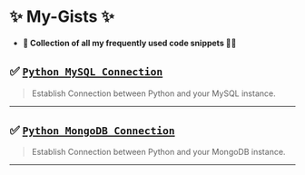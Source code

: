 # ✨ My-Gists ✨

* #### 📁 Collection of all my frequently used code snippets 🧑‍💻

## ✅ [ `Python MySQL Connection` ](https://gist.github.com/prathmeshbankar03/16e510eabe8510e2c46ac8ca934e2fae)
  > Establish Connection between Python and your MySQL instance.

--------------

## ✅ [ `Python MongoDB Connection` ](https://gist.github.com/prathmeshbankar03/0828fd77c69a50b015f44ba5b0e4a2d5)
  > Establish Connection between Python and your MongoDB instance.

--------------

